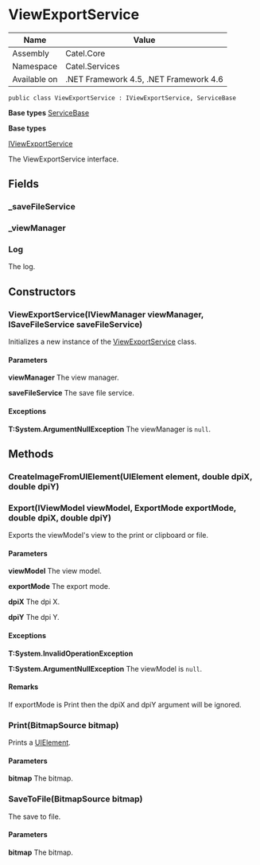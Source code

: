

# ViewExportService

Name|Value
---|---
Assembly|Catel.Core
Namespace|Catel.Services
Available on|.NET Framework 4.5, .NET Framework 4.6

```
public class ViewExportService : IViewExportService, ServiceBase
```

**Base types**
[ServiceBase](/Catel.Core\Catel\Services\ServiceBase.md)

**Base types**

[IViewExportService](/Catel.Core\Catel\Services\IViewExportService.md)


The ViewExportService interface.



## Fields

### _saveFileService

### _viewManager

### Log

The log.



## Constructors

### ViewExportService(IViewManager viewManager, ISaveFileService saveFileService)

Initializes a new instance of the [ViewExportService](#) class.

#### Parameters

**viewManager**
The view manager.

**saveFileService**
The save file service.

#### Exceptions

**T:System.ArgumentNullException**
The viewManager is ```null```.



## Methods

### CreateImageFromUIElement(UIElement element, double dpiX, double dpiY)

### Export(IViewModel viewModel, ExportMode exportMode, double dpiX, double dpiY)

Exports the viewModel's view to the print or clipboard or file.

#### Parameters

**viewModel**
The view model.

**exportMode**
The export mode.

**dpiX**
The dpi X.

**dpiY**
The dpi Y.

#### Exceptions

**T:System.InvalidOperationException**

**T:System.ArgumentNullException**
The viewModel is ```null```.

#### Remarks

If exportMode is Print then the dpiX and dpiY argument will be ignored.



### Print(BitmapSource bitmap)

Prints a [UIElement](#).

#### Parameters

**bitmap**
The bitmap.



### SaveToFile(BitmapSource bitmap)

The save to file.

#### Parameters

**bitmap**
The bitmap.



